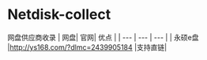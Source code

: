 # Netdisk-collect
网盘供应商收录
| 网盘| 官网| 优点 |
| --- | --- | --- |
| 永硕e盘 |http://ys168.com/?dlmc=2439905184 |支持直链|
